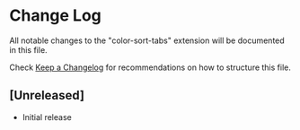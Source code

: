 # Change Log
All notable changes to the "color-sort-tabs" extension will be documented in this file.

Check [Keep a Changelog](http://keepachangelog.com/) for recommendations on how to structure this file.

## [Unreleased]
- Initial release